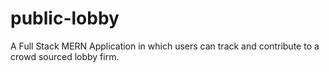 # public-lobby
A Full Stack MERN Application in which users can track and contribute to a crowd sourced lobby firm. 
